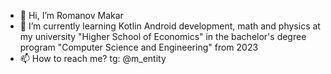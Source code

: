 - 👋 Hi, I’m Romanov Makar
- 🌱 I’m currently learning Kotlin Android development, math and physics at my university "Higher School of Economics" in the bachelor's degree program "Computer Science and Engineering" from 2023
- 📫 How to reach me? tg: @m_entity

